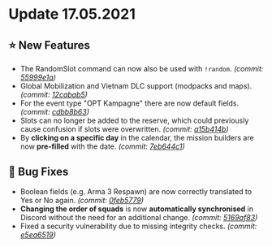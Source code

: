 # Update 17.05.2021

## ⭐ New Features

* The RandomSlot command can now also be used with `!random`. _(commit:_ [_55999e1a_](https://github.com/Alf-Melmac/slotbotServer/commit/55999e1a4fd2787d94316f7c1b443543a49e7052)_)_
* Global Mobilization and Vietnam DLC support (modpacks and maps). _(commit:_ [_12cabab5_](https://github.com/Alf-Melmac/slotbotServer/commit/12cabab551ab9eac2054b3ab9fdf84a791a21ff2)_)_
* For the event type "OPT Kampagne" there are now default fields. _(commit:_ [_cdbb8b63_](https://github.com/Alf-Melmac/slotbotServer/commit/cdbb8b6366f9b059a07c7ca4dd660bf64ba97f4e)_)_
* Slots can no longer be added to the reserve, which could previously cause confusion if slots were overwritten. _(commit:_ [_a15b414b_](https://github.com/Alf-Melmac/slotbotServer/commit/a15b414b639ea86fa6db67534ad953bc702cc0ec)_)_
* By **clicking on a specific day** in the calendar, the mission builders are now **pre-filled** with the date. _(commit:_ [_7eb644c1_](https://github.com/Alf-Melmac/slotbotServer/commit/7eb644c1e8b059811658f308c50a9811abfb5b72)_)_

## 🐞 Bug Fixes

* Boolean fields (e.g. Arma 3 Respawn) are now correctly translated to Yes or No again. _(commit:_ [_0feb5779_](https://github.com/Alf-Melmac/slotbotServer/commit/0feb57796f00a674dca015b5d2cd1facd10c2b71)_)_
* **Changing the order of squads** is now **automatically synchronised** in Discord without the need for an additional change. _(commit:_ [_5169af83_](https://github.com/Alf-Melmac/slotbotServer/commit/5169af8370e107eece91b69c8247f344e26b3a36)_)_
* Fixed a security vulnerability due to missing integrity checks. _(commit:_ [_e5ea6519_](https://github.com/Alf-Melmac/slotbotServer/commit/e5ea65199d9169d5406e57a14c648a1c4bb26ab5)_)_
